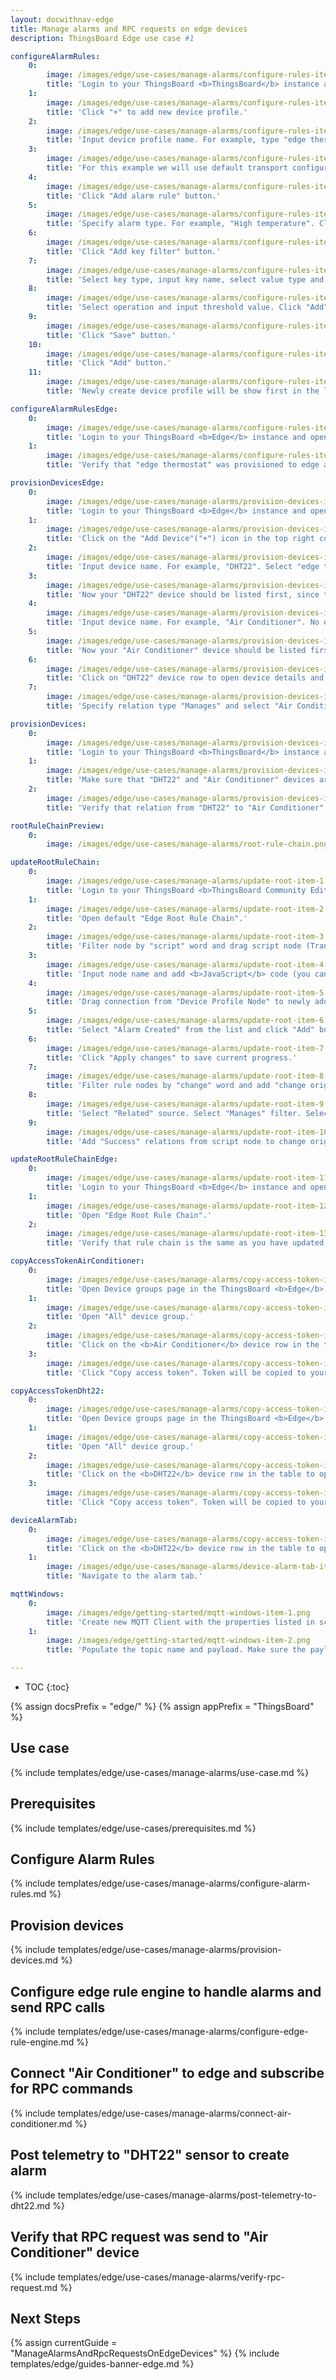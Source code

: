 ```yaml
---
layout: docwithnav-edge
title: Manage alarms and RPC requests on edge devices
description: ThingsBoard Edge use case #1

configureAlarmRules:
    0:
        image: /images/edge/use-cases/manage-alarms/configure-rules-item-1.png
        title: 'Login to your ThingsBoard <b>ThingsBoard</b> instance and open Device profiles page.'
    1:
        image: /images/edge/use-cases/manage-alarms/configure-rules-item-2.png
        title: 'Click "+" to add new device profile.'
    2:
        image: /images/edge/use-cases/manage-alarms/configure-rules-item-3.png
        title: 'Input device profile name. For example, type "edge thermostat". Click "Transport configuration" to proceed.'
    3:
        image: /images/edge/use-cases/manage-alarms/configure-rules-item-4.png
        title: 'For this example we will use default transport configuration. Click "Alarm rules" to proceed.'        
    4:
        image: /images/edge/use-cases/manage-alarms/configure-rules-item-5.png
        title: 'Click "Add alarm rule" button.'
    5:
        image: /images/edge/use-cases/manage-alarms/configure-rules-item-6.png
        title: 'Specify alarm type. For example, "High temperature". Click "+" icon to add new alarm condition.'
    6:
        image: /images/edge/use-cases/manage-alarms/configure-rules-item-7.png
        title: 'Click "Add key filter" button.'
    7:
        image: /images/edge/use-cases/manage-alarms/configure-rules-item-8.png
        title: 'Select key type, input key name, select value type and click "Add".'
    8:
        image: /images/edge/use-cases/manage-alarms/configure-rules-item-9.png
        title: 'Select operation and input threshold value. Click "Add".'
    9:
        image: /images/edge/use-cases/manage-alarms/configure-rules-item-10.png
        title: 'Click "Save" button.'
    10:
        image: /images/edge/use-cases/manage-alarms/configure-rules-item-11.png
        title: 'Click "Add" button.'
    11:
        image: /images/edge/use-cases/manage-alarms/configure-rules-item-12.png
        title: 'Newly create device profile will be show first in the list, because default sort order is by created time.'

configureAlarmRulesEdge:
    0:
        image: /images/edge/use-cases/manage-alarms/configure-rules-item-13.png
        title: 'Login to your ThingsBoard <b>Edge</b> instance and open Device profiles page.'
    1:
        image: /images/edge/use-cases/manage-alarms/configure-rules-item-14.png
        title: 'Verify that "edge thermostat" was provisioned to edge as well.'

provisionDevicesEdge:
    0:
        image: /images/edge/use-cases/manage-alarms/provision-devices-item-1.png
        title: 'Login to your ThingsBoard <b>Edge</b> instance and open Devices page.'
    1:
        image: /images/edge/use-cases/manage-alarms/provision-devices-item-2.png
        title: 'Click on the "Add Device"("+") icon in the top right corner of the table.'
    2:
        image: /images/edge/use-cases/manage-alarms/provision-devices-item-3.png
        title: 'Input device name. For example, "DHT22". Select "edge thermostat" from device profiles list. No other changes required at this time. Click "Add" to add the device.'
    3:
        image: /images/edge/use-cases/manage-alarms/provision-devices-item-4.png
        title: 'Now your "DHT22" device should be listed first, since table sort devices using created time by default. Click "Add" to add one more device.'
    4:
        image: /images/edge/use-cases/manage-alarms/provision-devices-item-5.png
        title: 'Input device name. For example, "Air Conditioner". No other changes required at this time. Click "Add" to add the device.'
    5:
        image: /images/edge/use-cases/manage-alarms/provision-devices-item-6.png
        title: 'Now your "Air Conditioner" device should be listed first, since table sort devices using created time by default.'
    6:
        image: /images/edge/use-cases/manage-alarms/provision-devices-item-7.png
        title: 'Click on "DHT22" device row to open device details and navigate to "Relations" tab. Click "+" icon to add new relation.'
    7:
        image: /images/edge/use-cases/manage-alarms/provision-devices-item-8.png
        title: 'Specify relation type "Manages" and select "Air Conditioner" device from the list. Click "Add" to add this relation. Now we verify that devices were provisioned to cloud.'

provisionDevices:    
    0:
        image: /images/edge/use-cases/manage-alarms/provision-devices-item-10.png
        title: 'Login to your ThingsBoard <b>ThingsBoard</b> instance and open Devices page.'
    1:
        image: /images/edge/use-cases/manage-alarms/provision-devices-item-11.png
        title: 'Make sure that "DHT22" and "Air Conditioner" devices are in the devices list.'
    2:
        image: /images/edge/use-cases/manage-alarms/provision-devices-item-12.png
        title: 'Verify that relation from "DHT22" to "Air Conditioner" was provisioned as well.'

rootRuleChainPreview:
    0:
        image: /images/edge/use-cases/manage-alarms/root-rule-chain.png

updateRootRuleChain:
    0:
        image: /images/edge/use-cases/manage-alarms/update-root-item-1.png
        title: 'Login to your ThingsBoard <b>ThingsBoard Community Edition</b> instance and open Rule chain templates page.'
    1:
        image: /images/edge/use-cases/manage-alarms/update-root-item-2.png
        title: 'Open default "Edge Root Rule Chain".'
    2:
        image: /images/edge/use-cases/manage-alarms/update-root-item-3.png
        title: 'Filter node by "script" word and drag script node (Transformation) to rule chain.'
    3:
        image: /images/edge/use-cases/manage-alarms/update-root-item-4.png
        title: 'Input node name and add <b>JavaScript</b> code (you can copy and paste it from the snippet above) to create proper <b>enable</b> command for Air Conditioner device. Click "Add" to proceed.'
    4:
        image: /images/edge/use-cases/manage-alarms/update-root-item-5.png
        title: 'Drag connection from "Device Profile Node" to newly added <b>enabled</b> script node.'
    5:
        image: /images/edge/use-cases/manage-alarms/update-root-item-6.png
        title: 'Select "Alarm Created" from the list and click "Add" button.'
    6:
        image: /images/edge/use-cases/manage-alarms/update-root-item-7.png
        title: 'Click "Apply changes" to save current progress.'
    7:
        image: /images/edge/use-cases/manage-alarms/update-root-item-8.png
        title: 'Filter rule nodes by "change" word and add "change originator" node to rule chain.'
    8:
        image: /images/edge/use-cases/manage-alarms/update-root-item-9.png
        title: 'Select "Related" source. Select "Manages" filter. Select "Device" type. Click "Add".'
    9:
        image: /images/edge/use-cases/manage-alarms/update-root-item-10.png
        title: 'Add "Success" relations from script node to change originator. Add "Success" relation from change originator to RPC Call Request node. Save changes.'

updateRootRuleChainEdge:
    0:
        image: /images/edge/use-cases/manage-alarms/update-root-item-11.png
        title: 'Login to your ThingsBoard <b>Edge</b> instance and open Rule chains page.'
    1:
        image: /images/edge/use-cases/manage-alarms/update-root-item-12.png
        title: 'Open "Edge Root Rule Chain".'
    2:
        image: /images/edge/use-cases/manage-alarms/update-root-item-13.png
        title: 'Verify that rule chain is the same as you have updated on cloud.'

copyAccessTokenAirConditioner:
    0:
        image: /images/edge/use-cases/manage-alarms/copy-access-token-item-1.png
        title: 'Open Device groups page in the ThingsBoard <b>Edge</b> instance.'
    1:
        image: /images/edge/use-cases/manage-alarms/copy-access-token-item-2.png
        title: 'Open "All" device group.'
    2:
        image: /images/edge/use-cases/manage-alarms/copy-access-token-item-3.png
        title: 'Click on the <b>Air Conditioner</b> device row in the table to open device details.'
    3:
        image: /images/edge/use-cases/manage-alarms/copy-access-token-item-4.png  
        title: 'Click "Copy access token". Token will be copied to your clipboard. Save it to a safe place.'

copyAccessTokenDht22:
    0:
        image: /images/edge/use-cases/manage-alarms/copy-access-token-item-1.png
        title: 'Open Device groups page in the ThingsBoard <b>Edge</b> instance.'
    1:
        image: /images/edge/use-cases/manage-alarms/copy-access-token-item-2.png
        title: 'Open "All" device group.'
    2:
        image: /images/edge/use-cases/manage-alarms/copy-access-token-item-5.png
        title: 'Click on the <b>DHT22</b> device row in the table to open device details.'
    3:
        image: /images/edge/use-cases/manage-alarms/copy-access-token-item-6.png  
        title: 'Click "Copy access token". Token will be copied to your clipboard. Save it to a safe place.'

deviceAlarmTab:
    0:
        image: /images/edge/use-cases/manage-alarms/copy-access-token-item-3.png
        title: 'Click on the <b>DHT22</b> device row in the table to open device details.'
    1:
        image: /images/edge/use-cases/manage-alarms/device-alarm-tab-item-1.png
        title: 'Navigate to the alarm tab.'

mqttWindows:
    0:
        image: /images/edge/getting-started/mqtt-windows-item-1.png
        title: 'Create new MQTT Client with the properties listed in screenshots below.'
    1:
        image: /images/edge/getting-started/mqtt-windows-item-2.png
        title: 'Populate the topic name and payload. Make sure the payload is a valid JSON document. Click "Publish" button.'

---
```

* TOC
{:toc}

{% assign docsPrefix = "edge/" %}
{% assign appPrefix = "ThingsBoard" %}

## Use case

{% include templates/edge/use-cases/manage-alarms/use-case.md %}

## Prerequisites

{% include templates/edge/use-cases/prerequisites.md %}

## Configure Alarm Rules

{% include templates/edge/use-cases/manage-alarms/configure-alarm-rules.md %}

## Provision devices

{% include templates/edge/use-cases/manage-alarms/provision-devices.md %}

## Configure edge rule engine to handle alarms and send RPC calls

{% include templates/edge/use-cases/manage-alarms/configure-edge-rule-engine.md %}

## Connect "Air Conditioner" to edge and subscribe for RPC commands

{% include templates/edge/use-cases/manage-alarms/connect-air-conditioner.md %}

## Post telemetry to "DHT22" sensor to create alarm

{% include templates/edge/use-cases/manage-alarms/post-telemetry-to-dht22.md %}

## Verify that RPC request was send to "Air Conditioner" device

{% include templates/edge/use-cases/manage-alarms/verify-rpc-request.md %}

## Next Steps

{% assign currentGuide = "ManageAlarmsAndRpcRequestsOnEdgeDevices" %}
{% include templates/edge/guides-banner-edge.md %}
